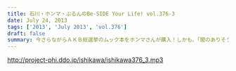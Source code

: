 ```yaml
---
title: 石川・ホンマ・ぶるんのBe-SIDE Your Life! vol.376-3
date: July 24, 2013
tags: ['2013', 'July 2013', 'vol.376']
draft: false
summary: 今さらながらＡＫＢ総選挙のムック本をホンマさんが購入！しかも、「闇のありそうなメンバー」を勝手にお話している！おそるべし。ファンには聞かせられません～～ＮＡＭＡＥ
---
```


http://project-phi.ddo.jp/ishikawa/ishikawa376_3.mp3